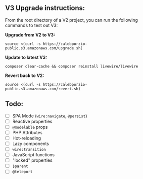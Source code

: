 
## V3 Upgrade instructions:
From the root directory of a V2 project, you can run the following commands to test out V3:

**Upgrade from V2 to V3:**
```
source <(curl -s https://calebporzio-public.s3.amazonaws.com/upgrade.sh)
```

**Update to latest V3:**
```
composer clear-cache && composer reinstall livewire/livewire
```

**Revert back to V2:**
```
source <(curl -s https://calebporzio-public.s3.amazonaws.com/revert.sh)
```

## Todo:

- [ ] SPA Mode (`wire:navigate`, `@persist`)
- [ ] Reactive properties
- [ ] `@modelable` props
- [ ] PHP Attributes
- [ ] Hot-reloading
- [ ] Lazy components
- [ ] `wire:transition`
- [ ] JavaScript functions
- [ ] "locked" properties
- [ ] `$parent`
- [ ] `@teleport`
